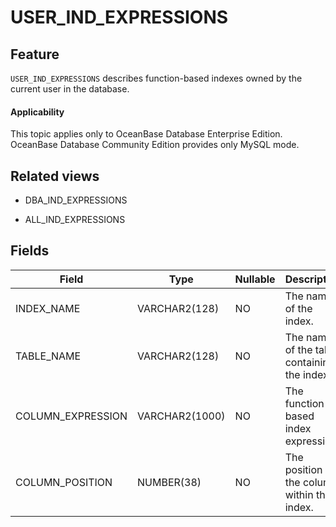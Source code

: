 USER_IND_EXPRESSIONS
=========================================

Feature
-----------

`USER_IND_EXPRESSIONS` describes function-based indexes owned by the current user in the database.

<main id="notice" >
    <h4>Applicability</h4>
    <p>This topic applies only to OceanBase Database Enterprise Edition. OceanBase Database Community Edition provides only MySQL mode. </p>
  </main>

Related views
-------------

* DBA_IND_EXPRESSIONS

* ALL_IND_EXPRESSIONS

Fields
-------------

| **Field** | **Type** | **Nullable** | **Description** |
|-------------------|----------------|----------------|----------------------|
| INDEX_NAME | VARCHAR2(128) | NO | The name of the index. |
| TABLE_NAME | VARCHAR2(128) | NO | The name of the table containing the index. |
| COLUMN_EXPRESSION | VARCHAR2(1000) | NO | The function-based index expression. |
| COLUMN_POSITION | NUMBER(38) | NO | The position of the column within the index. |
